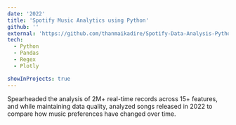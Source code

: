 ```yaml
---
date: '2022'
title: 'Spotify Music Analytics using Python'
github: ''
external: 'https://github.com/thanmaikadire/Spotify-Data-Analysis-Python_Programming'
tech:
  - Python
  - Pandas
  - Regex
  - Plotly

showInProjects: true
---
```


Spearheaded the analysis of 2M+ real-time records across 15+ features, and while maintaining data quality, analyzed songs released in 2022 to compare how music preferences have changed over time. 
